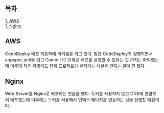 ## 목차
[1. AWS](#aws)   
[1. Nginx](#nginx)   

## AWS
CodeDeploy 배포 자동화에 어려움을 겪고 있다. 일단 CodeDeploy가 실행되면서 appspec.yml을 읽고 Commit ID 단위로 배포를 실행할 수 있다는 것 까지는 파악했는데 이후에 작은 커밋에도 전체 프로젝트가 올라가는 사실을 안지는 얼마 안 됐다.

## Nginx
Web Server를 Nginx로 배포하는 연습을 했다. 도커를 사용하지 않고 DNS에 연결해서 배포했는데 이후에는 도커를 사용해서 인덱스 페이지를 연동하는 것을 진행할 예정이다.